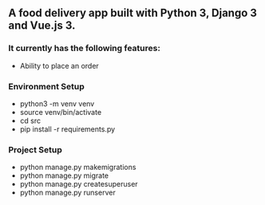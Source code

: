 ## A food delivery app built with Python 3, Django 3 and Vue.js 3.

### It currently has the following features:

- Ability to place an order

### Environment Setup

- python3 -m venv venv
- source venv/bin/activate
- cd src
- pip install -r requirements.py

### Project Setup

- python manage.py makemigrations
- python manage.py migrate
- python manage.py createsuperuser
- python manage.py runserver
